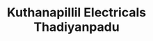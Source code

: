 ---
title: "Kuthanapillil Electricals Thadiyanpadu"
url: /idukki/kuthanapillil-electricals-thadiyanpadu/
shop: Elektrisch
---